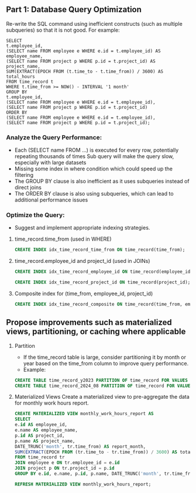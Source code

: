 ## Part 1: Database Query Optimization
   Re-write the SQL command using inefficient constructs (such as multiple subqueries) so that it is not good. For example:
    
    SELECT
    t.employee_id,
    (SELECT name FROM employee e WHERE e.id = t.employee_id) AS employee_name,
    (SELECT name FROM project p WHERE p.id = t.project_id) AS project_name,
    SUM(EXTRACT(EPOCH FROM (t.time_to - t.time_from)) / 3600) AS total_hours
    FROM time_record t
    WHERE t.time_from >= NOW() - INTERVAL '1 month'
    GROUP BY
    t.employee_id,
    (SELECT name FROM employee e WHERE e.id = t.employee_id),
    (SELECT name FROM project p WHERE p.id = t.project_id)
    ORDER BY
    (SELECT name FROM employee e WHERE e.id = t.employee_id),
    (SELECT name FROM project p WHERE p.id = t.project_id);

### Analyze the Query Performance:
- Each (SELECT name FROM ...) is executed for every row, potentially repeating thousands of times
  Sub query will make the query slow, especially with large datasets
- Missing some index in where condition which could speed up the filtering
- The GROUP BY clause is also inefficient as it uses subqueries instead of direct joins
- The ORDER BY clause is also using subqueries, which can lead to additional performance issues

### Optimize the Query:
- Suggest and implement appropriate indexing strategies.
1. time_record.time_from (used in WHERE)
   ```sql
   CREATE INDEX idx_time_record_time_from ON time_record(time_from);
   ```
2. time_record.employee_id and project_id (used in JOINs)
   ```sql 
   CREATE INDEX idx_time_record_employee_id ON time_record(employee_id);
   ```
   ```sql 
   CREATE INDEX idx_time_record_project_id ON time_record(project_id);
3. Composite index for (time_from, employee_id, project_id)
   ```sql 
   CREATE INDEX idx_time_record_composite ON time_record(time_from, employee_id, project_id);
   ```
## Propose improvements such as materialized views, partitioning, or caching where applicable
1. Partition
   - If the time_record table is large, consider partitioning it by month or year based on the
     time_from column to improve query performance.
   - Example:
   ```sql
   CREATE TABLE time_record_y2023 PARTITION OF time_record FOR VALUES FROM ('2023-01-01') TO ('2024-01-01');
   CREATE TABLE time_record_2024_08 PARTITION OF time_record FOR VALUES FROM ('2024-08-01') TO ('2024-09-01');
   ```
2. Materialized Views
   Create a materialized view to pre-aggregate the data for monthly work hours report.
   ```sql
   CREATE MATERIALIZED VIEW monthly_work_hours_report AS
   SELECT
   e.id AS employee_id,
   e.name AS employee_name,
   p.id AS project_id,
   p.name AS project_name,
   DATE_TRUNC('month', tr.time_from) AS report_month,
   SUM(EXTRACT(EPOCH FROM (tr.time_to - tr.time_from)) / 3600) AS total_hours
   FROM time_record tr
   JOIN employee e ON tr.employee_id = e.id
   JOIN project p ON tr.project_id = p.id
   GROUP BY e.id, e.name, p.id, p.name, DATE_TRUNC('month', tr.time_from);
   ```
   
   ```sql
   REFRESH MATERIALIZED VIEW monthly_work_hours_report;
   ```



